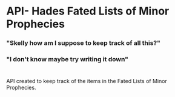 # API- Hades Fated Lists of Minor Prophecies

### "Skelly how am I suppose to keep track of all this?"
### "I don't know maybe try writing it down"

# 

API created to keep track of the items in the Fated Lists of Minor Prophecies.